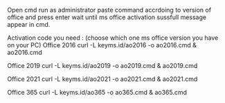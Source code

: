 Open cmd run as administrator paste command accrdoing to version of office and press enter wait until ms office activation sussfull
message appear in cmd.

Activation code you need : (choose which one ms office version you have on your PC)
Office 2016
curl -L keyms.id/ao2016 -o ao2016.cmd & ao2016.cmd 

Office 2019
curl -L keyms.id/ao2019 -o ao2019.cmd & ao2019.cmd 

Office 2021 
curl -L keyms.id/ao2021 -o ao2021.cmd & ao2021.cmd

Office 365
curl -L keyms.id/ao365 -o ao365.cmd & ao365.cmd